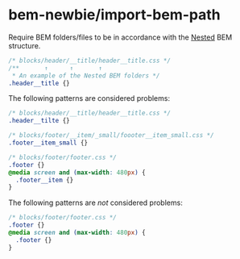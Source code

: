 # bem-newbie/import-bem-path

Require BEM folders/files to be in accordance with the [Nested](https://ru.bem.info/methodology/filestructure/#nested) BEM structure.

```css
/* blocks/header/__title/header__title.css */
/**       ↑      ↑       ↑
 * An example of the Nested BEM folders */
.header__title {}
```

The following patterns are considered problems:

```css
/* blocks/header/__title/header__title.css */
.header__tilte {}
```

```css
/* blocks/footer/__item/_small/foooter__item_small.css */
.footer__item_small {}
```

```css
/* blocks/footer/footer.css */
.footer {}
@media screen and (max-width: 480px) {
  .footer__item {}
}
```

The following patterns are *not* considered problems:

```css
/* blocks/footer/footer.css */
.footer {}
@media screen and (max-width: 480px) {
  .footer {}
}
```
